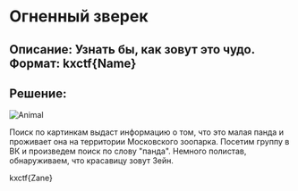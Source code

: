 # Огненный зверек
## Описание: Узнать бы, как зовут это чудо. Формат: kxctf{Name}

## Решение:

![Animal](https://github.com/cybhack0/writeups-jeopardy-kxctf-2024-spring/assets/122211306/99038e32-bcb0-45b6-b24f-59b88dae5707)

Поиск по картинкам выдаст информацию о том, что это малая панда и проживает она на территории Московского зоопарка. Посетим группу в ВК и произведем поиск по слову "панда". Немного полистав, обнаруживаем, что красавицу зовут Зейн.

kxctf{Zane}
